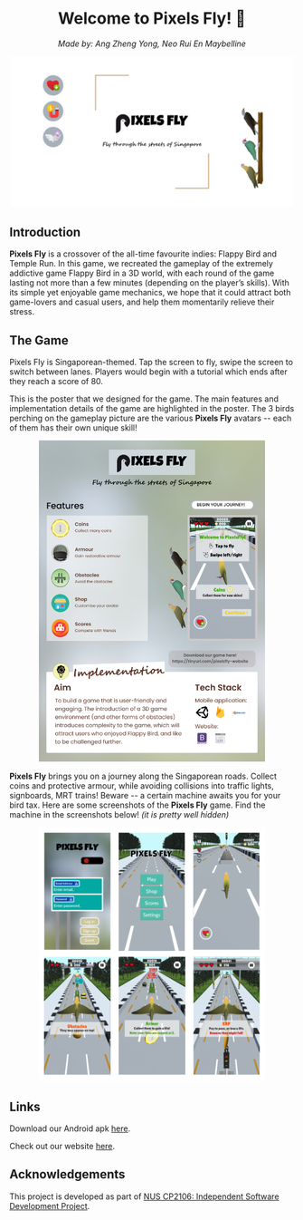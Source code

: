 <h1 align="center">Welcome to Pixels Fly! 👋</h1>

<p align="center">
<i>Made by: Ang Zheng Yong, Neo Rui En Maybelline</i>
</p>

<p align="center"><img src="img/GitHub Banner.png" alt="Pixels Fly Banner" width="500"></p>

## **Introduction**

**Pixels Fly** is a crossover of the all-time favourite indies: Flappy Bird and Temple Run. In this game, we recreated the gameplay of the extremely addictive game Flappy Bird in a 3D world, with each round of the game lasting not more than a few minutes (depending on the player’s skills). With its simple yet enjoyable game mechanics, we hope that it could attract both game-lovers and casual users, and help them momentarily relieve their stress.

## **The Game**

Pixels Fly is Singaporean-themed. Tap the screen to fly, swipe the screen to switch between lanes. Players would begin with a tutorial which ends after they reach a score of 80.

This is the poster that we designed for the game. The main features and implementation details of the game are highlighted in the poster. The 3 birds perching on the gameplay picture are the various **Pixels Fly** avatars -- each of them has their own unique skill!

<p align="center"><img src="img/Poster.png" alt="Pixels Fly Poster" width="400"></p>

**Pixels Fly** brings you on a journey along the Singaporean roads. Collect coins and protective armour, while avoiding collisions into traffic lights, signboards, MRT trains! Beware -- a certain machine awaits you for your bird tax. Here are some screenshots of the **Pixels Fly** game. Find the machine in the screenshots below! *(it is pretty well hidden)*

<p align="center"><img src="img/Gameplay screenshots2.png" alt="Pixels Fly Gameplay" width="400"></p>

## **Links**

Download our Android apk [here](https://drive.google.com/file/d/1DL0Vq2s2D7yjXYHJ4PTvAKkDIhOA-Ltd/view?usp=sharing).

Check out our website [here](https://sharp-bardeen-b329fe.netlify.app/).

## **Acknowledgements**

This project is developed as part of [NUS CP2106: Independent Software Development Project](https://orbital.comp.nus.edu.sg/).